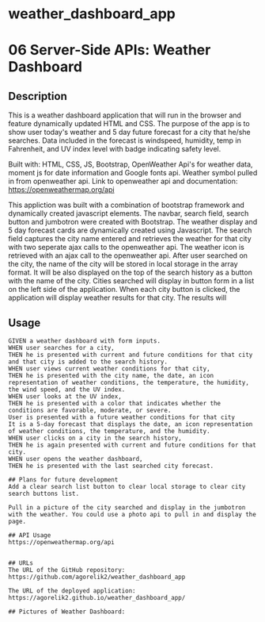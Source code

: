 # weather_dashboard_app
# 06 Server-Side APIs: Weather Dashboard

## Description

This is a weather dashboard application that will run in the browser and feature dynamically updated HTML and CSS.
The purpose of the app is to show user today's weather and 5 day future forecast for a city that he/she searches. Data included in the forecast is windspeed, humidity, temp in Fahrenheit, and UV index level with badge indicating safety level.

Built with: HTML, CSS, JS, Bootstrap, OpenWeather Api's for weather data, moment js for date information and Google fonts api. Weather symbol pulled in from openweather api. Link to openweather api and documentation: https://openweathermap.org/api

This appliction was built with a combination of bootstrap framework and dynamically created javascript elements. The navbar, search field, search button and jumbotron were created with Bootstrap.
The weather display and 5 day forecast cards are dynamically created using Javascript. 
The search field captures the city name entered and retrieves the weather for that city with two seperate ajax calls to the openweather api. 
The weather icon is retrieved with an ajax call to the openweather api. 
After user searched on the city, the name of the city will be stored in local storage in the array format. It will be also displayed on the top of the search history as a button with the name of the city.
Cities searched will display in button form in a list on the left side of the application. 
When each city button is clicked, the application will display weather results for that city. The results will 

## Usage

```
GIVEN a weather dashboard with form inputs.
WHEN user searches for a city,
THEN he is presented with current and future conditions for that city and that city is added to the search history.
WHEN user views current weather conditions for that city,
THEN he is presented with the city name, the date, an icon representation of weather conditions, the temperature, the humidity, the wind speed, and the UV index.
WHEN user looks at the UV index,
THEN he is presented with a color that indicates whether the conditions are favorable, moderate, or severe.
User is presented with a future weather conditions for that city
It is a 5-day forecast that displays the date, an icon representation of weather conditions, the temperature, and the humidity.
WHEN user clicks on a city in the search history,
THEN he is again presented with current and future conditions for that city.
WHEN user opens the weather dashboard,
THEN he is presented with the last searched city forecast.

## Plans for future development
Add a clear search list button to clear local storage to clear city search buttons list.

Pull in a picture of the city searched and display in the jumbotron with the weather. You could use a photo api to pull in and display the page.

## API Usage
https://openweathermap.org/api


## URLs
The URL of the GitHub repository:
https://github.com/agorelik2/weather_dashboard_app

The URL of the deployed application:
https://agorelik2.github.io/weather_dashboard_app/

## Pictures of Weather Dashboard:

